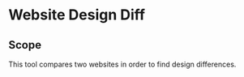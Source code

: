 # Website Design Diff

## Scope
This tool compares two websites in order to find design differences.